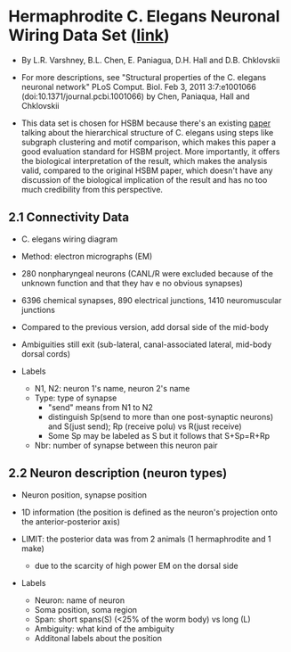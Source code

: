 # Hermaphrodite C. Elegans Neuronal Wiring Data Set ([link](https://www.wormatlas.org/neuronalwiring.html#NeuronalconnectivityII))

- By L.R. Varshney, B.L. Chen, E. Paniagua, D.H. Hall and D.B. Chklovskii

- For more descriptions, see "Structural properties of the C. elegans neuronal network" PLoS Comput. Biol. Feb 3, 2011 3:7:e1001066 (doi:10.1371/journal.pcbi.1001066) by Chen, Paniaqua, Hall and Chklovskii

- This data set is chosen for HSBM because there's an existing [paper](https://www.ncbi.nlm.nih.gov/pmc/articles/PMC3098222/) talking about the hierarchical structure of C. elegans using steps like subgraph clustering and motif comparison, which makes this paper a good evaluation standard for HSBM project. More importantly, it offers the biological interpretation of the result, which makes the analysis valid, compared to the original HSBM paper, which doesn't have any discussion of the biological implication of the result and has no too much credibility from this perspective.

## 2.1 Connectivity Data

- C. elegans wiring diagram
- Method: electron micrographs (EM)
- 280 nonpharyngeal neurons (CANL/R were excluded because of the unknown function and that they hav e no obvious synapses)
- 6396 chemical synapses, 890 electrical junctions, 1410 neuromuscular junctions

- Compared to the previous version, add dorsal side of the mid-body
- Ambiguities still exit (sub-lateral, canal-associated lateral, mid-body dorsal cords)

- Labels
    - N1, N2: neuron 1's name, neuron 2's name
    - Type: type of synapse
        - "send" means from N1 to N2
        - distinguish Sp(send to more than one post-synaptic neurons) and S(just send); Rp (receive polu) vs R(just receive)
        - Some Sp may be labeled as S but it follows that S+Sp=R+Rp
    - Nbr: number of synapse between this neuron pair

## 2.2 Neuron description (neuron types)

- Neuron position, synapse position
- 1D information (the position is defined as the neuron's projection onto the anterior-posterior axis)
- LIMIT: the posterior data was from 2 animals (1 hermaphrodite and 1 make)
    - due to the scarcity of high power EM on the dorsal side

- Labels
    - Neuron: name of neuron
    - Soma position, soma region
    - Span: short spans(S) (<25% of the worm body) vs long (L)
    - Ambiguity: what kind of the ambiguity
    - Additonal labels about the position